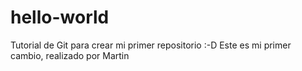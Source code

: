 # hello-world
Tutorial de Git para crear mi primer repositorio :-D
Este es mi primer cambio, realizado por Martin
